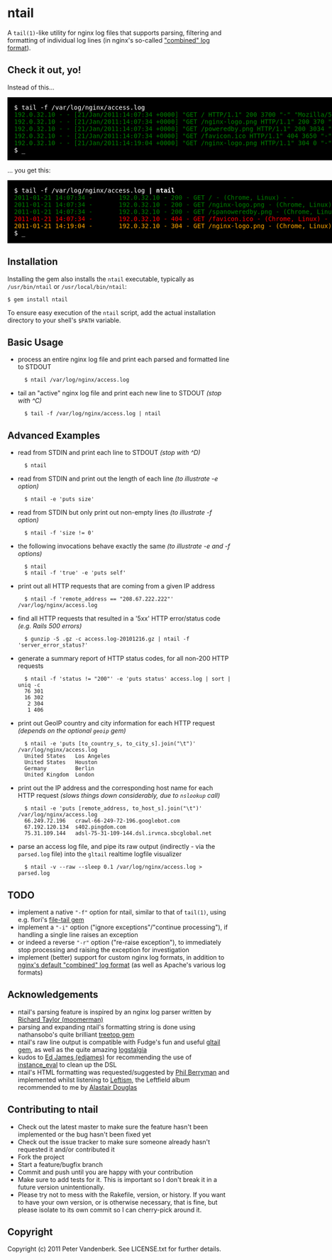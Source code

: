 ntail
=====

A `tail(1)`-like utility for nginx log files that supports parsing, filtering and formatting of individual 
log lines (in nginx's so-called ["combined" log format](http://wiki.nginx.org/NginxHttpLogModule#log_format)).

<a name="intro"/>

Check it out, yo!
-----------------

Instead of this...

<pre style="background-color: black; color: white; padding: 15px; width: 1100px; overflow: hidden; text-overflow: ellipsis;">
<span style="color:white;">$ tail -f /var/log/nginx/access.log</span>
<span style="color: green;">192.0.32.10 - - [21/Jan/2011:14:07:34 +0000] "GET / HTTP/1.1" 200 3700 "-" "Mozilla/5.0 (X11; U; Linux x86_64; en-US) AppleWebKit/534.10 (KHTML, like Gecko) Chrome/8.0.552.237 Safari/534.10" "-"</span>
<span style="color: green;">192.0.32.10 - - [21/Jan/2011:14:07:34 +0000] "GET /nginx-logo.png HTTP/1.1" 200 370 "http://localhost/" "Mozilla/5.0 (X11; U; Linux x86_64; en-US) AppleWebKit/534.10 (KHTML, like Gecko) Chrome/8.0.552.237 Safari/534.10" "-"</span>
<span style="color: green;">192.0.32.10 - - [21/Jan/2011:14:07:34 +0000] "GET /poweredby.png HTTP/1.1" 200 3034 "http://localhost/" "Mozilla/5.0 (X11; U; Linux x86_64; en-US) AppleWebKit/534.10 (KHTML, like Gecko) Chrome/8.0.552.237 Safari/534.10" "-"</span>
<span style="color: green;">192.0.32.10 - - [21/Jan/2011:14:07:34 +0000] "GET /favicon.ico HTTP/1.1" 404 3650 "-" "Mozilla/5.0 (X11; U; Linux x86_64; en-US) AppleWebKit/534.10 (KHTML, like Gecko) Chrome/8.0.552.237 Safari/534.10" "-"</span>
<span style="color: green;">192.0.32.10 - - [21/Jan/2011:14:19:04 +0000] "GET /nginx-logo.png HTTP/1.1" 304 0 "-" "Mozilla/5.0 (X11; U; Linux x86_64; en-US) AppleWebKit/534.10 (KHTML, like Gecko) Chrome/8.0.552.237 Safari/534.10" "-"</span>
<span style="color:white;">$ _</span>
</pre>

... you get this:

<pre style="background-color: black; padding: 15px; width: 800px;">
<span style="color:white;">$ tail -f /var/log/nginx/access.log <strong>| ntail</strong></span>
<span style="color: green;">2011-01-21 14:07:34 -       192.0.32.10 - 200 - GET / - (Chrome, Linux) - -</span>
<span style="color: green;">2011-01-21 14:07:34 -       192.0.32.10 - 200 - GET /nginx-logo.png - (Chrome, Linux) - localhost</span>
<span style="color: green;">2011-01-21 14:07:34 -       192.0.32.10 - 200 - GET /spanoweredby.png - (Chrome, Linux) - localhost</span>
<span style="color: red;">2011-01-21 14:07:34 -       192.0.32.10 - 404 - GET /favicon.ico - (Chrome, Linux) - -</span>
<span style="color: orange;">2011-01-21 14:19:04 -       192.0.32.10 - 304 - GET /nginx-logo.png - (Chrome, Linux) - -</span>
<span style="color:white;">$ _</span>
</pre>

<a name="installation"/>

Installation
------------

Installing the gem also installs the `ntail` executable, typically as `/usr/bin/ntail` or `/usr/local/bin/ntail`:

    $ gem install ntail

To ensure easy execution of the `ntail` script, add the actual installation directory to your shell's `$PATH` variable.

<a name="basic"/>

Basic Usage
-----------

* process an entire nginx log file and print each parsed and formatted line to STDOUT

        $ ntail /var/log/nginx/access.log

* tail an "active" nginx log file and print each new line to STDOUT _(stop with ^C)_

        $ tail -f /var/log/nginx/access.log | ntail

<a name="advanced"/>

Advanced Examples
-----------------

* read from STDIN and print each line to STDOUT _(stop with ^D)_

        $ ntail

* read from STDIN and print out the length of each line _(to illustrate -e option)_

        $ ntail -e 'puts size'

* read from STDIN but only print out non-empty lines _(to illustrate -f option)_

        $ ntail -f 'size != 0'

* the following invocations behave exactly the same _(to illustrate -e and -f options)_

        $ ntail
        $ ntail -f 'true' -e 'puts self'

* print out all HTTP requests that are coming from a given IP address

        $ ntail -f 'remote_address == "208.67.222.222"' /var/log/nginx/access.log

* find all HTTP requests that resulted in a '5xx' HTTP error/status code _(e.g. Rails 500 errors)_

        $ gunzip -S .gz -c access.log-20101216.gz | ntail -f 'server_error_status?'

* generate a summary report of HTTP status codes, for all non-200 HTTP requests

        $ ntail -f 'status != "200"' -e 'puts status' access.log | sort | uniq -c
        76 301
        16 302
         2 304
         1 406

* print out GeoIP country and city information for each HTTP request _(depends on the optional `geoip` gem)_

        $ ntail -e 'puts [to_country_s, to_city_s].join("\t")' /var/log/nginx/access.log
        United States   Los Angeles
        United States   Houston
        Germany         Berlin
        United Kingdom  London

* print out the IP address and the corresponding host name for each HTTP request _(slows things down considerably, due to `nslookup` call)_

        $ ntail -e 'puts [remote_address, to_host_s].join("\t")' /var/log/nginx/access.log
        66.249.72.196   crawl-66-249-72-196.googlebot.com
        67.192.120.134  s402.pingdom.com
        75.31.109.144   adsl-75-31-109-144.dsl.irvnca.sbcglobal.net

* parse an access log file, and pipe its raw output (indirectly - via the `parsed.log` file) into the `gltail` realtime logfile visualizer

        $ ntail -v --raw --sleep 0.1 /var/log/nginx/access.log > parsed.log

<a name="todo"/>

TODO
----
    
* implement a native `"-f"` option for ntail, similar to that of `tail(1)`, using e.g. flori's [file-tail gem](https://github.com/flori/file-tail)
* implement a `"-i"` option ("ignore exceptions"/"continue processing"), if handling a single line raises an exception
* or indeed a reverse `"-r"` option ("re-raise exception"), to immediately stop processing and raising the exception for investigation
* implement (better) support for custom nginx log formats, in addition to [nginx's default "combined" log format](http://wiki.nginx.org/NginxHttpLogModule#log_format) (as well as Apache's various log formats)

<a name="acknowledgements"/>

Acknowledgements
----------------

* ntail's parsing feature is inspired by an nginx log parser written by [Richard Taylor (moomerman)](https://github.com/moomerman)
* parsing and expanding ntail's formatting string is done using nathansobo's quite brilliant [treetop gem](https://github.com/nathansobo/treetop)
* ntail's raw line output is compatible with Fudge's fun and useful [gltail gem](https://github.com/Fudge/gltail), as well as the quite amazing [logstalgia](http://code.google.com/p/logstalgia/)
* kudos to [Ed James (edjames)](https://github.com/edjames) for recommending the use of [instance_eval][eval] to clean up the DSL
* ntail's HTML formatting was requested/suggested by [Phil Berryman](http://twitter.com/#!/philberryman) and implemented whilst listening to [Leftism](http://en.wikipedia.org/wiki/Leftism_\(album\)), the Leftfield album recommended to me by [Alastair Douglas](http://twitter.com/#!/alastairdouglas)

[eval]: https://github.com/pvdb/ntail/commit/b0f40522012b9858c433808cd1f5c21cb455fadd "use instance_eval to simplify the DSL"

<a name="contributing"/>

Contributing to ntail
---------------------

* Check out the latest master to make sure the feature hasn't been implemented or the bug hasn't been fixed yet
* Check out the issue tracker to make sure someone already hasn't requested it and/or contributed it
* Fork the project
* Start a feature/bugfix branch
* Commit and push until you are happy with your contribution
* Make sure to add tests for it. This is important so I don't break it in a future version unintentionally.
* Please try not to mess with the Rakefile, version, or history. If you want to have your own version, or is otherwise necessary, that is fine, but please isolate to its own commit so I can cherry-pick around it.

<a name="copyright"/>

Copyright
---------

Copyright (c) 2011 Peter Vandenberk. See LICENSE.txt for further details.

